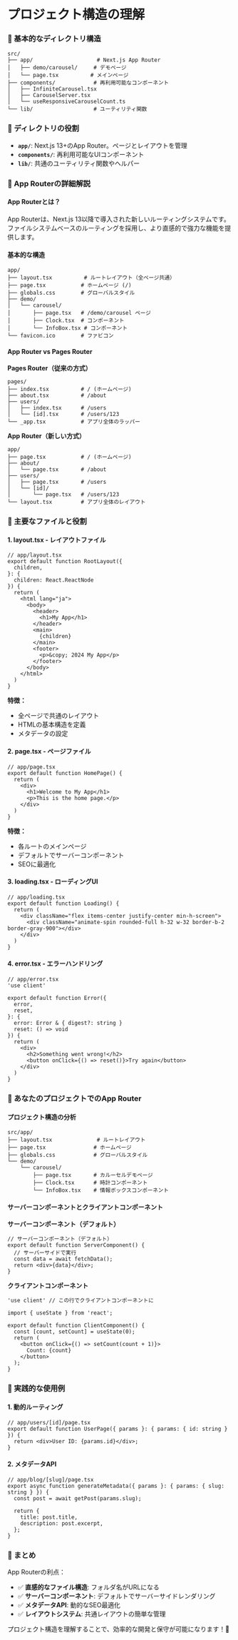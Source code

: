 # プロジェクト構造の理解

### 📁 基本的なディレクトリ構造

```
src/
├── app/                    # Next.js App Router
│   ├── demo/carousel/     # デモページ
│   └── page.tsx          # メインページ
├── components/            # 再利用可能なコンポーネント
│   ├── InfiniteCarousel.tsx
│   ├── CarouselServer.tsx
│   └── useResponsiveCarouselCount.ts
└── lib/                   # ユーティリティ関数
```

### 📁 ディレクトリの役割

- **`app/`**: Next.js 13+のApp Router。ページとレイアウトを管理
- **`components/`**: 再利用可能なUIコンポーネント
- **`lib/`**: 共通のユーティリティ関数やヘルパー

### 🎯 App Routerの詳細解説

#### App Routerとは？

App Routerは、Next.js 13以降で導入された新しいルーティングシステムです。ファイルシステムベースのルーティングを採用し、より直感的で強力な機能を提供します。

#### 基本的な構造

```
app/
├── layout.tsx          # ルートレイアウト（全ページ共通）
├── page.tsx           # ホームページ (/)
├── globals.css        # グローバルスタイル
├── demo/
│   └── carousel/
│       ├── page.tsx   # /demo/carousel ページ
│       ├── Clock.tsx  # コンポーネント
│       └── InfoBox.tsx # コンポーネント
└── favicon.ico        # ファビコン
```

#### App Router vs Pages Router

**Pages Router（従来の方式）**
```
pages/
├── index.tsx          # / (ホームページ)
├── about.tsx          # /about
├── users/
│   ├── index.tsx      # /users
│   └── [id].tsx       # /users/123
└── _app.tsx           # アプリ全体のラッパー
```

**App Router（新しい方式）**
```
app/
├── page.tsx           # / (ホームページ)
├── about/
│   └── page.tsx       # /about
├── users/
│   ├── page.tsx       # /users
│   └── [id]/
│       └── page.tsx   # /users/123
└── layout.tsx         # アプリ全体のレイアウト
```

### 🎯 主要なファイルと役割

#### 1. **layout.tsx** - レイアウトファイル
```tsx
// app/layout.tsx
export default function RootLayout({
  children,
}: {
  children: React.ReactNode
}) {
  return (
    <html lang="ja">
      <body>
        <header>
          <h1>My App</h1>
        </header>
        <main>
          {children}
        </main>
        <footer>
          <p>&copy; 2024 My App</p>
        </footer>
      </body>
    </html>
  )
}
```

**特徴：**
- 全ページで共通のレイアウト
- HTMLの基本構造を定義
- メタデータの設定

#### 2. **page.tsx** - ページファイル
```tsx
// app/page.tsx
export default function HomePage() {
  return (
    <div>
      <h1>Welcome to My App</h1>
      <p>This is the home page.</p>
    </div>
  )
}
```

**特徴：**
- 各ルートのメインページ
- デフォルトでサーバーコンポーネント
- SEOに最適化

#### 3. **loading.tsx** - ローディングUI
```tsx
// app/loading.tsx
export default function Loading() {
  return (
    <div className="flex items-center justify-center min-h-screen">
      <div className="animate-spin rounded-full h-32 w-32 border-b-2 border-gray-900"></div>
    </div>
  )
}
```

#### 4. **error.tsx** - エラーハンドリング
```tsx
// app/error.tsx
'use client'

export default function Error({
  error,
  reset,
}: {
  error: Error & { digest?: string }
  reset: () => void
}) {
  return (
    <div>
      <h2>Something went wrong!</h2>
      <button onClick={() => reset()}>Try again</button>
    </div>
  )
}
```

### 🎯 あなたのプロジェクトでのApp Router

#### プロジェクト構造の分析
```
src/app/
├── layout.tsx              # ルートレイアウト
├── page.tsx               # ホームページ
├── globals.css            # グローバルスタイル
└── demo/
    └── carousel/
        ├── page.tsx       # カルーセルデモページ
        ├── Clock.tsx      # 時計コンポーネント
        └── InfoBox.tsx    # 情報ボックスコンポーネント
```

#### サーバーコンポーネントとクライアントコンポーネント

**サーバーコンポーネント（デフォルト）**
```tsx
// サーバーコンポーネント（デフォルト）
export default function ServerComponent() {
  // サーバーサイドで実行
  const data = await fetchData();
  return <div>{data}</div>;
}
```

**クライアントコンポーネント**
```tsx
'use client' // この行でクライアントコンポーネントに

import { useState } from 'react';

export default function ClientComponent() {
  const [count, setCount] = useState(0);
  return (
    <button onClick={() => setCount(count + 1)}>
      Count: {count}
    </button>
  );
}
```

### 🔧 実践的な使用例

#### 1. **動的ルーティング**
```tsx
// app/users/[id]/page.tsx
export default function UserPage({ params }: { params: { id: string } }) {
  return <div>User ID: {params.id}</div>;
}
```

#### 2. **メタデータAPI**
```tsx
// app/blog/[slug]/page.tsx
export async function generateMetadata({ params }: { params: { slug: string } }) {
  const post = await getPost(params.slug);
  
  return {
    title: post.title,
    description: post.excerpt,
  };
}
```

### 🎯 まとめ

App Routerの利点：
- ✅ **直感的なファイル構造**: フォルダ名がURLになる
- ✅ **サーバーコンポーネント**: デフォルトでサーバーサイドレンダリング
- ✅ **メタデータAPI**: 動的なSEO最適化
- ✅ **レイアウトシステム**: 共通レイアウトの簡単な管理

プロジェクト構造を理解することで、効率的な開発と保守が可能になります！🚀 
